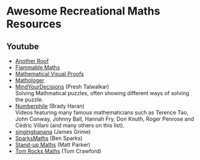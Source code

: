 # Awesome Recreational Maths Resources

## Youtube

* [Another Roof](https://www.youtube.com/@AnotherRoof)
* [Flammable Maths](https://www.youtube.com/@PapaFlammy69)
* [Mathematical Visual Proofs](https://www.youtube.com/@MathVisualProofs)
* [Mathologer](https://www.youtube.com/@Mathologer)
* [MindYourDecisions](https://www.youtube.com/@MindYourDecisions) (Presh Talwalkar)\
Solving Mathmatical puzzles, often showing different ways of solving the puzzle.
* [Numberphile](https://www.youtube.com/@numberphile) (Brady Haran)\
Videos featuring many famous mathematicians such as Terence Tao, John Conway,
Johnny Ball, Hannah Fry, Don Knuth, Roger Penrose and Cédric Villani (and many others on this list).
* [singingbanana](https://www.youtube.com/@singingbanana) (James Grime)
* [SparksMaths](https://www.youtube.com/@SparksMaths) (Ben Sparks)
* [Stand-up Maths](https://www.youtube.com/@standupmaths) (Matt Parker)
* [Tom Rocks Maths](https://www.youtube.com/@TomRocksMaths) (Tom Crawford)
